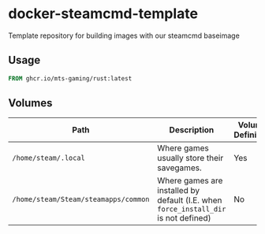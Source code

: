 # docker-steamcmd-template
Template repository for building images with our steamcmd baseimage

## Usage

```Dockerfile
FROM ghcr.io/mts-gaming/rust:latest
```

## Volumes

| Path                                 | Description                                                                         | Volume Definition |
|--------------------------------------|-------------------------------------------------------------------------------------|-------------------|
| `/home/steam/.local`                 | Where games usually store their savegames.                                          | Yes               |
| `/home/steam/Steam/steamapps/common` | Where games are installed by default (I.E. when `force_install_dir` is not defined) | No                |
